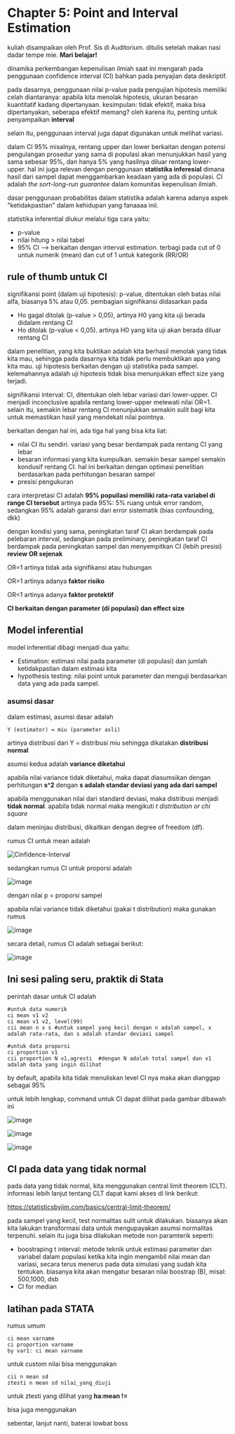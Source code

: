 # Chapter 5: Point and Interval Estimation

kuliah disampaikan oleh Prof. Sis di Auditorium. ditulis setelah makan nasi dadar tempe mie. **Mari belajar!**

dinamika perkembangan kepenulisan ilmiah saat ini mengarah pada penggunaan confidence interval (CI) bahkan pada penyajian data deskriptif.

pada dasarnya, penggunaan nilai p-value pada pengujian hipotesis memiliki celah diantaranya: apabila kita menolak hipotesis, ukuran besaran kuantitatif kadang dipertanyaan. kesimpulan: tidak efektif, maka bisa dipertanyakan, seberapa efektif memang? oleh karena itu, penting untuk penyampaikan **interval**

selain itu, penggunaan interval juga dapat digunakan untuk melihat variasi.

dalam CI 95% misalnya, rentang upper dan lower berkaitan dengan potensi pengulangan prosedur yang sama di populasi akan menunjukkan hasil yang sama sebesar 95%, dan hanya 5% yang hasilnya diluar rentang lower-upper. hal ini juga relevan dengan penggunaan **statistika inferesial** dimana hasil dari sampel dapat menggambarkan keadaan yang ada di populasi. CI adalah _the sort-long-run guarantee_ dalam komunitas kepenulisan ilmiah.

dasar penggunaan probabilitas dalam statistika adalah karena adanya aspek "ketidakpastian" dalam kehidupan yang fanaaaa inii.

statistika inferential diukur melalui tiga cara yaitu:
- p-value
- nilai hitung > nilai tabel
- 95% CI --> berkaitan dengan interval estimation. terbagi pada cut of 0 untuk numerik (mean) dan cut of 1 untuk kategorik (RR/OR)

## rule of thumb untuk CI

signifikansi point (dalam uji hipotesis): p-value, ditentukan oleh batas nilai alfa, biasanya 5% atau 0,05. pembagian signifikansi didasarkan pada
- Ho gagal ditolak (p-value > 0,05), artinya H0 yang kita uji berada didalam rentang CI
- Ho ditolak (p-value < 0,05). artinya H0 yang kita uji akan berada diluar rentang CI

dalam penelitian, yang kita buktikan adalah kita berhasil menolak yang tidak kita mau, sehingga pada dasarnya kita tidak perlu membuktikan apa yang kita mau. uji hipotesis berkaitan dengan uji statistika pada sampel. kelemahannya adalah uji hipotesis tidak bisa menunjukkan effect size yang terjadi.

signifikansi interval: CI, ditentukan oleh lebar variasi dari lower-upper. CI menjadi inconclusive apabila rentang lower-upper melewati nilai OR=1. selain itu, semakin lebar rentang CI menunjukkan semakin sulit bagi kita untuk memastikan hasil yang mendekati nilai pointnya.

berkaitan dengan hal ini, ada tiga hal yang bisa kita liat:
- nilai CI itu sendiri. variasi yang besar berdampak pada rentang CI yang lebar
- besaran informasi yang kita kumpulkan. semakin besar sampel semakin kondusif rentang CI. hal ini berkaitan dengan optimasi penelitian berdasarkan pada perhitungan besaran sampel
- presisi pengukuran

cara interpretasi CI adalah **95% popuilasi memiliki rata-rata variabel di range CI tersebut**
artinya pada 95%: 5% ruang untuk error random, sedangkan 95% adalah garansi dari error sistematik (bias confounding, dkk)

dengan kondisi yang sama, peningkatan taraf CI akan berdampak pada pelebaran interval, sedangkan pada preliminary, peningkatan taraf CI berdampak pada peningkatan sampel dan menyempitkan CI (lebih presisi)
**review OR sejenak**

OR=1 artinya tidak ada signifikansi atau hubungan

OR>1 artinya adanya **faktor risiko**

OR<1 artinya adanya **faktor protektif**

**CI berkaitan dengan parameter (di populasi) dan effect size**

## Model inferential
model inferential dibagi menjadi dua yaitu:
- Estimation: estimasi nilai pada parameter (di populasi) dan jumlah ketidakpastian dalam estimasi kita
- hypothesis testing: nilai point untuk parameter dan menguji berdasarkan data yang ada pada sampel.

### asumsi dasar
dalam estimasi, asumsi dasar adalah

```
Y (estimator) = miu (parameter asli)
```
artinya distribusi dari Y = distribusi miu sehingga dikatakan **distribusi normal**

asumsi kedua adalah **variance diketahui**

apabila nilai variance tidak diketahui, maka dapat diasumsikan dengan perhitungan **s^2** dengan **s adalah standar deviasi yang ada dari sampel**

apabila menggunakan nilai dari standard deviasi, maka distribusi menjadi **tidak normal**. apabila tidak normal maka mengikuti _t distribution or chi square_

dalam meninjau distribusi, dikaitkan dengan degree of freedom (df).

rumus CI untuk mean adalah

![Cinfidence-Interval](https://github.com/user-attachments/assets/10d2c3b4-4a98-4a26-b015-d90d82e53b9f)

sedangkan rumus CI untuk proporsi adalah

![image](https://github.com/user-attachments/assets/14432c4c-d971-4107-a981-64773cd3c333)

dengan nilai p = proporsi sampel

apabila nilai variance tidak diketahui (pakai t distribution) maka gunakan rumus

![image](https://github.com/user-attachments/assets/29433f62-c6ad-4dfc-a5c8-f5e0a727a655)

secara detail, rumus CI adalah sebagai berikut:

![image](https://github.com/user-attachments/assets/f353080d-b2a1-424b-ae6e-e2b54ec362be)


## Ini sesi paling seru, praktik di Stata

perintah dasar untuk CI adalah
```
#untuk data numerik
ci mean v1 v2
ci mean v1 v2, level(99)
cii mean n x s #untuk sampel yang kecil dengan n adalah sampel, x adalah rata-rata, dan s adalah standar deviasi sampel

#untuk data proporsi
ci proportion v1
cii proportion N v1,agresti  #dengan N adalah total sampel dan v1 adalah data yang ingin dilihat
```
by default, apabila kita tidak menuliskan level CI nya maka akan dianggap sebagai 95%

untuk lebih lengkap, command untuk CI dapat dilihat pada gambar dibawah ini

![image](https://github.com/user-attachments/assets/3e5a952e-6c5b-4641-9ff6-57e06b7da29a)

![image](https://github.com/user-attachments/assets/f64acc65-4c38-4b49-9920-95f4084f2a8b)

![image](https://github.com/user-attachments/assets/1cf938ca-3634-4577-bc2d-35b2c7b00593)

## CI pada data yang tidak normal

pada data yang tidak normal, kita menggunakan central limit theorem (CLT). informasi lebih lanjut tentang CLT dapat kami akses di link berikut:

https://statisticsbyjim.com/basics/central-limit-theorem/

pada sampel yang kecil, test normalitas sulit untuk dilakukan. biasanya akan kita lakukan transformasi data untuk mengupayakan asumsi normalitas terpenuhi. selain itu juga bisa dilakukan metode non paramterik seperti:
- boostraping t interval: metode teknik untuk estimasi parameter dan variabel dalam populasi ketika kita ingin mengambil nilai mean dan variasi, secara terus menerus pada data simulasi yang sudah kita tentukan. biasanya kita akan mengatur besaran nilai boostrap (B), misal: 500,1000, dsb
- CI for median

## latihan pada STATA

rumus umum
```
ci mean varname
ci proportion varname
by var1: ci mean varname
```

untuk custom nilai bisa menggunakan
```
cii n mean sd
ztesti n mean sd nilai_yang_diuji
```
untuk ztesti yang dilihat yang **ha:mean !=**

bisa juga menggunakan

sebentar, lanjut nanti, baterai lowbat boss
